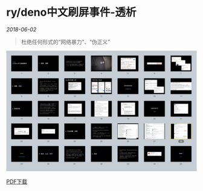 # ry/deno中文刷屏事件-透析

*2018-06-02*

> 杜绝任何形式的“网络暴力”、“伪正义”

<img src="ppt-light-table-2.png">

[PDF下载](https://fritx.me/data/talk/ry-deno-scandal.pdf)
